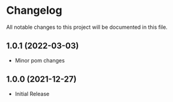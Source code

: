# Changelog
All notable changes to this project will be documented in this file.

## 1.0.1 (2022-03-03)

* Minor pom changes

## 1.0.0 (2021-12-27)

* Initial Release